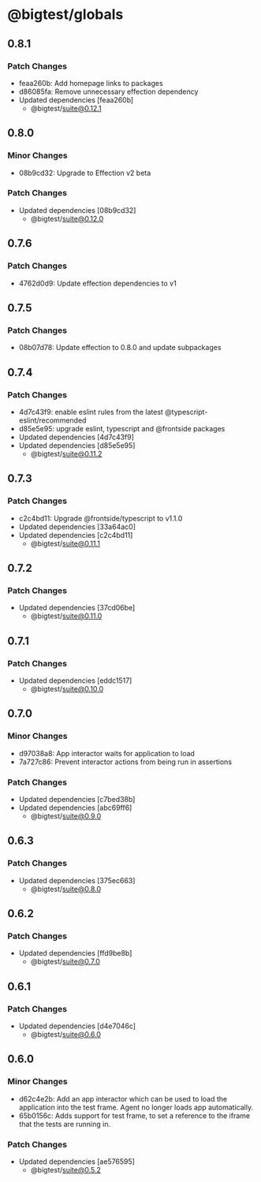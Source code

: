 # @bigtest/globals

## 0.8.1

### Patch Changes

- feaa260b: Add homepage links to packages
- d86085fa: Remove unnecessary effection dependency
- Updated dependencies [feaa260b]
  - @bigtest/suite@0.12.1

## 0.8.0

### Minor Changes

- 08b9cd32: Upgrade to Effection v2 beta

### Patch Changes

- Updated dependencies [08b9cd32]
  - @bigtest/suite@0.12.0

## 0.7.6

### Patch Changes

- 4762d0d9: Update effection dependencies to v1

## 0.7.5

### Patch Changes

- 08b07d78: Update effection to 0.8.0 and update subpackages

## 0.7.4

### Patch Changes

- 4d7c43f9: enable eslint rules from the latest @typescript-eslint/recommended
- d85e5e95: upgrade eslint, typescript and @frontside packages
- Updated dependencies [4d7c43f9]
- Updated dependencies [d85e5e95]
  - @bigtest/suite@0.11.2

## 0.7.3

### Patch Changes

- c2c4bd11: Upgrade @frontside/typescript to v1.1.0
- Updated dependencies [33a64ac0]
- Updated dependencies [c2c4bd11]
  - @bigtest/suite@0.11.1

## 0.7.2

### Patch Changes

- Updated dependencies [37cd06be]
  - @bigtest/suite@0.11.0

## 0.7.1

### Patch Changes

- Updated dependencies [eddc1517]
  - @bigtest/suite@0.10.0

## 0.7.0

### Minor Changes

- d97038a8: App interactor waits for application to load
- 7a727c86: Prevent interactor actions from being run in assertions

### Patch Changes

- Updated dependencies [c7bed38b]
- Updated dependencies [abc69ff6]
  - @bigtest/suite@0.9.0

## 0.6.3

### Patch Changes

- Updated dependencies [375ec663]
  - @bigtest/suite@0.8.0

## 0.6.2

### Patch Changes

- Updated dependencies [ffd9be8b]
  - @bigtest/suite@0.7.0

## 0.6.1

### Patch Changes

- Updated dependencies [d4e7046c]
  - @bigtest/suite@0.6.0

## 0.6.0

### Minor Changes

- d62c4e2b: Add an app interactor which can be used to load the application into the test frame. Agent no longer loads app automatically.
- 65b0156c: Adds support for test frame, to set a reference to the iframe that the tests are running in.

### Patch Changes

- Updated dependencies [ae576595]
  - @bigtest/suite@0.5.2
